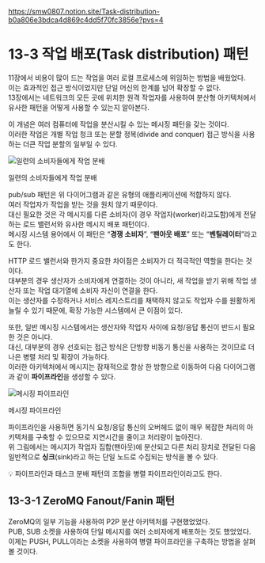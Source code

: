 https://smw0807.notion.site/Task-distribution-b0a806e3bdca4d869c4dd5f70fc3856e?pvs=4

# 13-3 작업 배포(Task distribution) 패턴

11장에서 비용이 많이 드는 작업을 여러 로컬 프로세스에 위임하는 방법을 배웠었다.  
이는 효과적인 접근 방식이었지만 단일 머신의 한계를 넘어 확장할 수 없다.  
13장에서는 네트워크의 모든 곳에 위치한 원격 작업자를 사용하여 분산형 아키텍처에서 유사한 패턴을 어떻게 사용할 수 있는지 알아본다.

이 개념은 여러 컴퓨터에 작업을 분산시킬 수 있는 메시징 패턴을 갖는 것이다.  
이러한 작업은 개별 작업 청크 또는 분할 정복(divide and conquer) 접근 방식을 사용하는 더큰 작업 분할의 일부일 수 있다.

![일련의 소비자들에게 작업 분배](https://prod-files-secure.s3.us-west-2.amazonaws.com/bc261f43-de91-483d-8946-ac5a65106576/83fc60df-3353-4e47-b0db-0decab0b604f/Untitled.png)

일련의 소비자들에게 작업 분배

pub/sub 패턴은 위 다이어그램과 같은 유형의 애플리케이션에 적합하지 않다.  
여러 작업자가 작업을 받는 것을 원치 않기 때문이다.  
대신 필요한 것은 각 메시지를 다른 소비자(이 경우 작업자(worker)라고도함)에게 전달하는 로드 밸런서와 유사한 메시지 배포 패턴이다.  
메시징 시스템 용어에서 이 패턴은 “**경쟁 소비자**”, “**팬아웃 배포**” 또는 “**벤틸레이터**”라고도 한다.

HTTP 로드 밸런서와 한가지 중요한 차이점은 소비자가 더 적극적인 역할을 한다는 것이다.  
대부분의 경우 생산자가 소비자에게 연결하는 것이 아니라, 새 작업을 받기 위해 작업 생산자 또는 작업 대기열에 소비자 자신이 연결을 한다.  
이는 생산자를 수정하거나 서비스 레지스트리를 채택하지 않고도 작업자 수를 원활하게 늘릴 수 있기 때문에, 확장 가능한 시스템에서 큰 이점이 있다.

또한, 일반 메시징 시스템에서는 생산자와 작업자 사이에 요청/응답 통신이 반드시 필요한 것은 아니다.  
대신, 대부분의 경우 선호되는 접근 방식은 단방향 비동기 통신을 사용하는 것이므로 더 나은 병렬 처리 및 확장이 가능하다.  
이러한 아키텍처에서 메시지는 잠재적으로 항상 한 방향으로 이동하여 다음 다이어그램과 같이 **파이프라인**을 생성할 수 있다.

![메시징 파이프라인](https://prod-files-secure.s3.us-west-2.amazonaws.com/bc261f43-de91-483d-8946-ac5a65106576/a71906cb-d38f-4df5-92dd-47c42270be97/Untitled.png)

메시징 파이프라인

파이프라인을 사용하면 동기식 요청/응답 통신의 오버헤드 없이 매우 복잡한 처리의 아키텍처를 구축할 수 있으므로 지연시간을 줄이고 처리량이 높아진다.  
위 그림에서는 메시지가 작업자 집합(팬아웃)에 분산되고 다른 처리 장치로 전달된 다음 일반적으로 **싱크**(sink)라고 하는 단일 노드로 수집되는 방식을 볼 수 있다.

<aside>
💡 파이프라인과 태스크 분배 패턴의 조합을 병렬 파이프라인이라고도 한다.

</aside>

## 13-3-1 ZeroMQ Fanout/Fanin 패턴

ZeroMQ의 일부 기능을 사용하여 P2P 분산 아키텍처를 구현했었었다.  
PUB, SUB 소켓을 사용하여 단일 메시지를 여러 소비자에게 배포하는 것도 했었었다.  
이제는 PUSH, PULL이라는 소켓을 사용하여 병렬 파이프라인을 구축하는 방법을 살펴볼 것이다.
